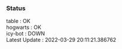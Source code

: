 ### Status


table : OK  
hogwarts : OK  
icy-bot : DOWN  
Latest Update : 2022-03-29 20:11:21.386762
